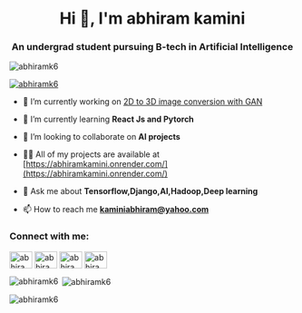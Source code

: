 <h1 align="center">Hi 👋, I'm abhiram kamini</h1>
<h3 align="center">An undergrad student pursuing B-tech in Artificial Intelligence</h3>

<p align="left"> <img src="https://komarev.com/ghpvc/?username=abhiramk6&label=Profile%20views&color=0e75b6&style=flat" alt="abhiramk6" /> </p>

<p align="left"> <a href="https://github.com/ryo-ma/github-profile-trophy"><img src="https://github-profile-trophy.vercel.app/?username=abhiramk6" alt="abhiramk6" /></a> </p>

- 🔭 I’m currently working on [2D to 3D image conversion with GAN](https://github.com/abhiramk6/2dto3d)

- 🌱 I’m currently learning **React Js and Pytorch**

- 👯 I’m looking to collaborate on **AI projects**

- 👨‍💻 All of my projects are available at [https://abhiramkamini.onrender.com/](https://abhiramkamini.onrender.com/)

- 💬 Ask me about **Tensorflow,Django,AI,Hadoop,Deep learning**

- 📫 How to reach me **kaminiabhiram@yahoo.com**

<h3 align="left">Connect with me:</h3>
<p align="left">
<a href="https://linkedin.com/in/abhiram-k-05009b127" target="blank"><img align="center" src="https://raw.githubusercontent.com/rahuldkjain/github-profile-readme-generator/master/src/images/icons/Social/linked-in-alt.svg" alt="abhiram-k-05009b127" height="30" width="40" /></a>
<a href="https://kaggle.com/abhiramkamini" target="blank"><img align="center" src="https://raw.githubusercontent.com/rahuldkjain/github-profile-readme-generator/master/src/images/icons/Social/kaggle.svg" alt="abhiramkamini" height="30" width="40" /></a>
<a href="https://www.codechef.com/users/abhiramk_6" target="blank"><img align="center" src="https://cdn.jsdelivr.net/npm/simple-icons@3.1.0/icons/codechef.svg" alt="abhiramk_6" height="30" width="40" /></a>
<a href="https://codeforces.com/profile/abhiramk_6" target="blank"><img align="center" src="https://raw.githubusercontent.com/rahuldkjain/github-profile-readme-generator/master/src/images/icons/Social/codeforces.svg" alt="abhiramk_6" height="30" width="40" /></a>
</p>


<p><img align="left" src="https://github-readme-stats.vercel.app/api/top-langs?username=abhiramk6&show_icons=true&locale=en&layout=compact" alt="abhiramk6" /></p>

<p>&nbsp;<img align="center" src="https://github-readme-stats.vercel.app/api?username=abhiramk6&show_icons=true&locale=en" alt="abhiramk6" /></p>

<p><img align="center" src="https://github-readme-streak-stats.herokuapp.com/?user=abhiramk6&" alt="abhiramk6" /></p>
